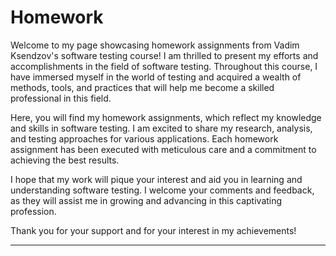 # Homework
<p>Welcome to my page showcasing homework assignments from Vadim Ksendzov's software testing course! I am thrilled to present my efforts and accomplishments in the field of software testing. Throughout this course, I have immersed myself in the world of testing and acquired a wealth of methods, tools, and practices that will help me become a skilled professional in this field.

Here, you will find my homework assignments, which reflect my knowledge and skills in software testing. I am excited to share my research, analysis, and testing approaches for various applications. Each homework assignment has been executed with meticulous care and a commitment to achieving the best results.

I hope that my work will pique your interest and aid you in learning and understanding software testing. I welcome your comments and feedback, as they will assist me in growing and advancing in this captivating profession.

Thank you for your support and for your interest in my achievements!</p>

---

<h1></h1>
